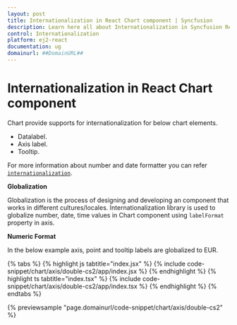 ```yaml
---
layout: post
title: Internationalization in React Chart component | Syncfusion
description: Learn here all about Internationalization in Syncfusion React Chart component of Syncfusion Essential JS 2 and more.
control: Internationalization 
platform: ej2-react
documentation: ug
domainurl: ##DomainURL##
---
```


# Internationalization in React Chart component

Chart provide supports for internationalization for below chart elements.

* Datalabel.
* Axis label.
* Tooltip.

For more information about number and date formatter you can refer [`internationalization`](https://ej2.syncfusion.com/documentation/common/internationalization).

<!-- markdownlint-disable MD036 -->
**Globalization**

Globalization is the process of designing and developing an component that works in different cultures/locales.  Internationalization  library is used to globalize number, date, time values in Chart component using  `labelFormat` property in axis.

**Numeric Format**

In the below example axis, point  and tooltip labels are globalized to EUR.

{% tabs %}
{% highlight js tabtitle="index.jsx" %}
{% include code-snippet/chart/axis/double-cs2/app/index.jsx %}
{% endhighlight %}
{% highlight ts tabtitle="index.tsx" %}
{% include code-snippet/chart/axis/double-cs2/app/index.tsx %}
{% endhighlight %}
{% endtabs %}

 {% previewsample "page.domainurl/code-snippet/chart/axis/double-cs2" %}